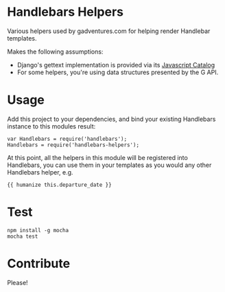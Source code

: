 Handlebars Helpers
==================

Various helpers used by gadventures.com for helping render Handlebar templates. 

Makes the following assumptions:

* Django's gettext implementation is provided via its [Javascript Catalog](https://docs.djangoproject.com/en/dev/topics/i18n/translation/#internationalization-in-javascript-code)
* For some helpers, you're using data structures presented by the G API.

Usage
===

Add this project to your dependencies, and bind your existing Handlebars
instance to this modules result:

    var Handlebars = require('handlebars');
    Handlebars = require('handlebars-helpers');

At this point, all the helpers in this module will be registered into
Handlebars, you can use them in your templates as you would any other Handlebars
helper, e.g.

    {{ humanize this.departure_date }}

Test
===

    npm install -g mocha
    mocha test

Contribute
===

Please!
